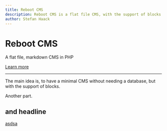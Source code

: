 ```yaml
---
title: Reboot CMS
description: Reboot CMS is a flat file CMS, with the support of blocks.
author: Stefan Haack
---
```


<!--  jumbotron -->

# Reboot CMS

A flat file, markdown CMS in PHP

[Learn more](/documentation)

---

The main idea is, to have a minimal CMS without needing a database, but with the support of blocks.

Another part.

## and headline

[asdsa](/asdasd)


